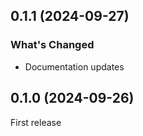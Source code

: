 ## 0.1.1 (2024-09-27)

### What's Changed

- Documentation updates

## 0.1.0 (2024-09-26)

First release
